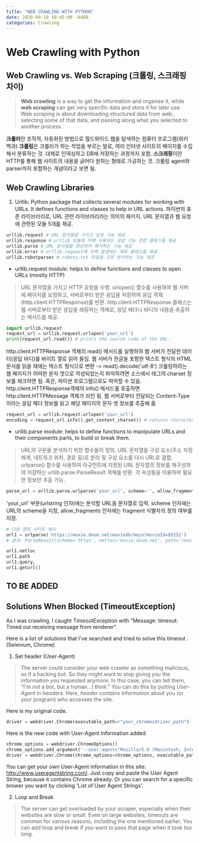 ```yaml
---
title: "WEB CRAWLING WITH PYTHON"
date: 2020-09-10 10:45:00 -0400
categories: Crawling
---
```


# Web Crawling with Python

## Web Crawling vs. Web Scraping (크롤링, 스크래핑 차이)
> **Web crawling** is a way to get the information and organise it, while **web scraping** can get very specific data and store it for later use. Web scraping is about downloading structured data from web, selecting some of that data, and passing along what you selected to another process. 

**크롤러**란 조직적, 자동화된 방법으로 월드와이드 웹을 탐색하는 컴퓨터 프로그램(위키백과)
**크롤링**은 크롤러가 하는 작업을 부르는 말로, 여러 인터넷 사이트의 페이지를 수집해서 분류하는 것. 대체로 인덱싱하고 DB에 저장하는 과정까지 포함.
**스크래핑**이란 HTTP를 통해 웹 사이트의 내용을 긁어다 원하는 형태로 가공하는 것. 크롤링 agent와 parser까지 포함하는 개념이라고 보면 됨.


## Web Crawling Libraries
1. Urllib: Python package that collects several modules for working with URLs. It defines functions and classes to help in URL actions.
파이썬의 표준 라이브러리로, URL 관련 라이브러리라는 의미의 패키지. URL 문자열과 웹 요청에 관련된 모듈 5개를 제공.

```python
urllib.request # URL 문자열을 가지고 요청 기능 제공
urllib.response # urllib 모듈에 의해 사용되는 응답 기능 관련 클래스들 제공
urllib.parse # URL 문자열을 파싱하여 해석하는 기능 제공
urllib.error # urllib.request에 의해 발생하는 예외 클래스들 제공
urllib.robotparser # robots.txt 파일을 구문 분석하는 기능 제공
```


* urllib.request module: helps to define functions and classes to open URLs (mostly HTTP)
> URL 문자열을 가지고 HTTP 요청을 수행. urlopen() 함수를 사용하여 웹 서버에 페이지를 요청하고, 서버로부터 받은 응답을 저장하여 응답 객체(http.client.HTTPResponse)를 반환. http.client.HTTPResponse 클래스는 웹 서버로부터 받은 응답을 래핑하는 객체로, 응답 헤더나 바디의 내용을 추출하는 메서드를 제공.

```python
import urllib.request
request_url = urllib.request.urlopen('your_url')
print(request_url.read()) # prints the source code of the URL.
```
http.client.HTTPResponse 객체의 read() 메서드를 실행하여 웹 서버가 전달한 데이터(응답 바디)를 바이트 열로 읽어 들임.
웹 서버가 한글을 포함한 텍스트 형식의 HTML 문서를 읽을 때에는 텍스트 형식으로 변환 -> read().decode('utf-8')
크롤링하려는 웹 페이지가 어떠한 문자 셋으로 작성되었는지 파악하려면 소스에서 <meta> 태그의 charset 정보를 체크하면 됨.
혹은, 파이썬 프로그램으로도 파악할 수 있음. http.client.HTTPResponse객체의 info() 메서드를 호출하면 http.client.HTTPMessage 객체가 리턴 됨.
웹 서버로부터 전달되는 Content-Type이라는 응답 헤더 정보를 읽고 해당 페이지의 문자 셋 정보를 추출해 줌

```python
request_url = urllib.request.urlopen('your_url')
encoding = request_url.info().get_content_charset() # returns character set from header
```


* urllib.parse module: helps to define functions to manipulate URLs and their components parts, to build or break them.
> URL의 구문을 분석하기 위한 함수들이 정의. URL 문자열을 구성 요소(주소 지정 체계, 네트워크 위치, 경로 등)로 분리 및 구성 요소를 다시 URL로 결합. urlparse() 함수를 사용하여 아규먼트에 지정된 URL 문자열의 정보를 재구성하여 저장하는 urllib.parse.ParseResult 객체를 반환. 각 속성들을 이용하여 필요한 정보만 추출 가능.

```python
parse_url = urllib.parse.urlparse('your_url', scheme='', allow_fragments=True)
```
'your_url' 부분(urlstring 인자)에는 분석할 URL을 문자열로 입력, scheme 인자에는 URL의 scheme을 지정, allow_fragments 인자에는 fragment 식별자의 정의 여부를 지정.

```python
# 다음 영화 사이트 예시
url1 = urlparse('https://movie.daum.net/moviedb/main?movieId=93252')
# 결과: ParseResult(scheme='https', netloc='movie.daum.net', path='/moviedb/main', params='', query='movieId=93252', fragment='')

url1.netloc
url1.path
url1.query,
url1.geturl()
```

## TO BE ADDED


## Solutions When Blocked (TimeoutException)

As I was crawling, I caught TimeoutException with "Message: timeout: Timed out receiving message from renderer". 

Here is a list of solutions that I've searched and tried to solve this timeout . (Selenium, Chrome)




1. Set header (User-Agent)

> The server could consider your web crawler as something malicious, as if a hacking bot. So they might want to stop giving you the information you requested anymore. In this case, you can tell them, "I'm not a bot, but a human...I think." You can do this by putting *User-Agent* in *headers*. Here, *header* contains information about you (or your program) who accesses the site. 



Here is my original code.

```python
driver = webdriver.Chrome(executable_path=r"your_chromecdriver_path")
```



Here is the new code with User-Agent information added.

```python
chrome_options = webdriver.ChromeOptions()
chrome_options.add_argument('--user-agent="Mozilla/5.0 (Macintosh; Intel Mac OS X 10_14_1) AppleWebKit/537.36 (KHTML, like Gecko) Chrome/85.0.4183.83 Safari/537.36"')
driver = webdriver.Chrome(chrome_options=chrome_options, executable_path=r"your_chromedriver_path")
```

You can get your own User-Agent information in this site: http://www.useragentstring.com/. Just copy and paste the User Agent String, because it contains Chrome already. Or you can search for a specific brower you want by clicking 'List of User Agent Strings'.




2. Loop and Break

> The server can get overloaded by your scraper, especially when their websites are slow or small. Even on large websites, timeouts are common for various reasons, including the one mentioned earlier. You can add loop and break if you want to pass that page when it took too long. 


